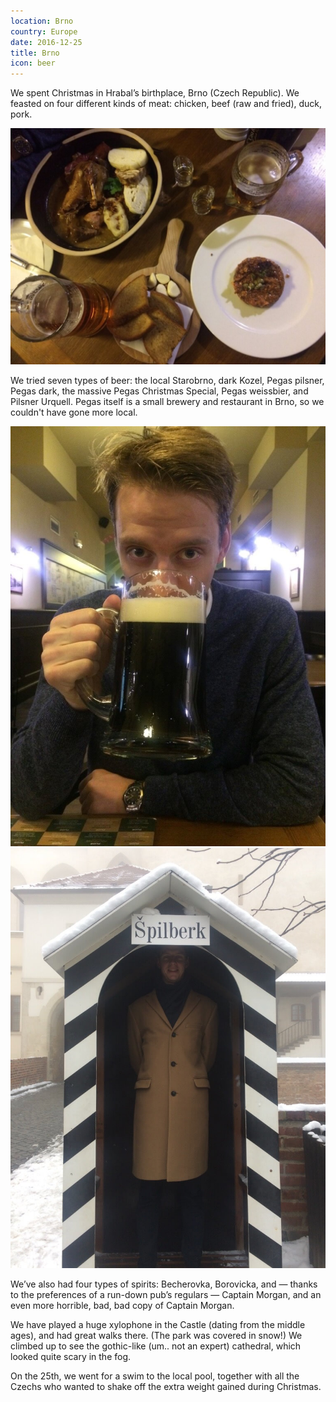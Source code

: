 ```yaml
---
location: Brno
country: Europe
date: 2016-12-25
title: Brno
icon: beer
---
```


We spent Christmas in Hrabalʼs birthplace, Brno (Czech Republic). We feasted on four different kinds of meat: chicken, beef (raw and fried), duck, pork.

![feast](../../img/brno.jpg)

We tried seven types of beer: the local Starobrno, dark Kozel, Pegas pilsner, Pegas dark, the massive Pegas Christmas Special, Pegas weissbier, and Pilsner Urquell. Pegas itself is a small brewery and restaurant in Brno, so we couldn't have gone more local.

![Samu with a litre sized dark beer](../../img/sor.jpg)
![Samu in Brno castle, Spilberk](../../img/spilberk.jpg)

We’ve also had four types of spirits: Becherovka, Borovicka, and — thanks to the preferences of a run-down pub’s regulars — Captain Morgan, and an even more horrible, bad, bad copy of Captain Morgan.

We have played a huge xylophone in the Castle (dating from the middle ages), and had great walks there. (The park was covered in snow!) We climbed up to see the gothic-like (um.. not an expert) cathedral, which looked quite scary in the fog.

On the 25th, we went for a swim to the local pool, together with all the Czechs who wanted to shake off the extra weight gained during Christmas. 
